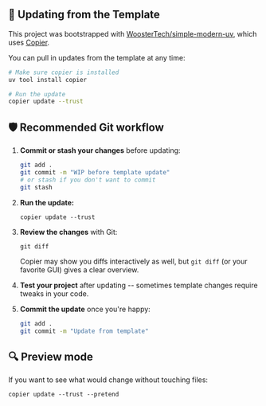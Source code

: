 ## 🔄 Updating from the Template

This project was bootstrapped with [WoosterTech/simple-modern-uv](https://github.com/WoosterTech/simple-modern-uv), which uses [Copier](https://copier.readthedocs.io/).

You can pull in updates from the template at any time:

``` bash
# Make sure copier is installed
uv tool install copier

# Run the update
copier update --trust
```

## 🛡️ Recommended Git workflow

1. **Commit or stash your changes** before updating:
    ``` bash
    git add .
    git commit -m "WIP before template update"
    # or stash if you don't want to commit
    git stash
    ```
1. **Run the update:**

    `copier update --trust`
1. **Review the changes** with Git:

    `git diff`

    Copier may show you diffs interactively as well, but `git diff` (or your favorite GUI) gives a clear overview.
1. **Test your project** after updating -- sometimes template changes require tweaks in your code.
1. **Commit the update** once you're happy:
    ``` bash
    git add .
    git commit -m "Update from template"
    ```

## 🔍 Preview mode

If you want to see what would change without touching files:

`copier update --trust --pretend`